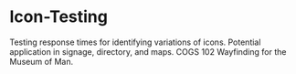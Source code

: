 # Icon-Testing
Testing response times for identifying variations of icons. Potential application in signage, directory, and maps. COGS 102 Wayfinding for the Museum of Man.
